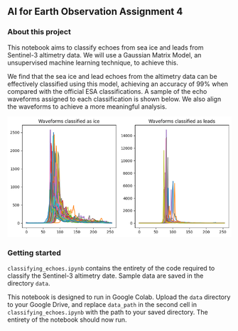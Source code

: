 ## AI for Earth Observation Assignment 4

### About this project

This notebook aims to classify echoes from sea ice and leads from Sentinel-3 altimetry data. We will use a Gaussian Matrix Model, an unsupervised machine learning technique, to achieve this. 

We find that the sea ice and lead echoes from the altimetry data can be effectively classified using this model, achieving an accuracy of 99% when compared with the official ESA classifications. A sample of the echo waveforms assigned to each classification is shown below. We also align the waveforms to achieve a more meaningful analysis.

![classifications](./figs/classifications.png)

### Getting started

`classifying_echoes.ipynb` contains the entirety of the code required to classify the Sentinel-3 altimetry date. Sample data are saved in the directory `data`.

This notebook is designed to run in Google Colab. Upload the `data` directory to your Google Drive, and replace `data_path` in the second cell in `classifying_echoes.ipynb` with the path to your saved directory. The entirety of the notebook should now run.
